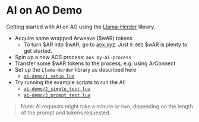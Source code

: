 # AI on AO Demo

Getting started with AI on AO using the [Llama-Herder](https://github.com/permaweb/llama-herder) library.

- Acquire some wrapped Arweave ($wAR) tokens
  - To turn $AR into $wAR, go to [aox.xyz](https://aox.xyz). Just `0.001` $wAR is plenty to get started.
- Spin up a new AOS process: `aos my-ai-process`
- Transfer some $wAR tokens to the process, e.g. using ArConnect
- Set up the `Llama-Herder` library as described here
  - [`ai-demo/1_setup.lua`](./ai-demo/1_setup.lua)
- Try running the example scripts to run the AI!
  - [`ai-demo/2_simple_test.lua`](./ai-demo/2_simple_test.lua)
  - [`ai-demo/3_prompt_test.lua`](./ai-demo/3_prompt_test.lua)
> Note: AI requests might take a minute or two, depending on the length of the prompt and tokens requested.
